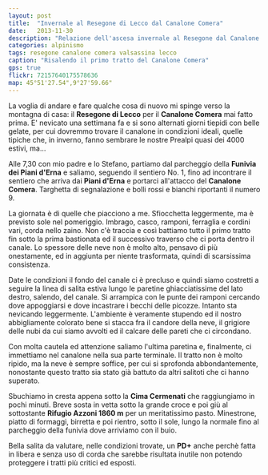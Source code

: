 ```yaml
---
layout: post
title:  "Invernale al Resegone di Lecco dal Canalone Comera"
date:   2013-11-30
description: "Relazione dell'ascesa invernale al Resegone dal Canalone Comera"
categories: alpinismo
tags: resegone canalone comera valsassina lecco
caption: "Risalendo il primo tratto del Canalone Comera"
gps: true
flickr: 72157640175578636
map: 45°51'27.54",9°27'59.66"
---
```



La voglia di andare e fare qualche cosa di nuovo mi spinge verso la montagna di casa: il **Resegone di Lecco** per il **Canalone Comera** mai fatto prima. E' nevicato una settimana fa e si sono alternati giorni tiepidi con belle gelate, per cui dovremmo trovare il canalone in condizioni ideali, quelle tipiche che, in inverno, fanno sembrare le nostre Prealpi quasi dei 4000 estivi, ma...

Alle 7,30 con mio padre  e lo Stefano, partiamo dal parcheggio della **Funivia dei Piani d'Erna** e saliamo, seguendo il sentiero No. 1, fino ad incontrare il sentiero che arriva dai **Piani d'Erna** e portarci all'attacco del **Canalone Comera**. Targhetta di segnalazione e bolli rossi e bianchi riportanti il numero 9.

La giornata è di quelle che piacciono a me. Sfiocchetta leggermente, ma è previsto sole nel pomeriggio. Imbrago, casco, ramponi, ferraglia e cordini vari, corda nello zaino. Non c'è traccia e così battiamo tutto il primo tratto fin sotto la prima bastionata ed il successivo traverso che ci porta dentro il canale. Lo spessore delle neve non è molto alto, pensavo di più onestamente, ed in aggiunta per niente trasformata, quindi di scarsissima consistenza.

Date le condizioni il fondo del canale ci è precluso e quindi siamo costretti a seguire la linea di salita estiva lungo le paretine ghiacciatissime del lato destro, salendo, del canale. Si arrampica con le punte dei ramponi cercando dove appoggiarsi e dove incastrare i becchi delle picozze. Intanto sta nevicando leggermente. L'ambiente è veramente stupendo ed il nostro abbigliamente colorato bene si stacca fra il candore della neve, il grigiore delle nubi da cui siamo avvolti ed il calcare delle pareti che ci circondano.

Con molta cautela ed attenzione saliamo l'ultima paretina e, finalmente, ci immettiamo nel canalone nella sua parte terminale. Il tratto non è molto ripido, ma la neve è sempre soffice, per cui si sprofonda abbondantemente, nonostante questo tratto sia stato già battuto da altri salitoti che ci hanno superato.

Sbuchiamo in cresta appena sotto la **Cima Cermenati** che raggiungiamo in pochi minuti. Breve sosta in vetta sotto la grande croce e poi giù al sottostante **Rifugio Azzoni 1860 m** per un meritatissimo pasto. Minestrone, piatto di formaggi, birretta e poi rientro, sotto il sole, lungo la normale fino al parcheggio della funivia dove arriviamo con il buio.

Bella salita da valutare, nelle condizioni trovate, un **PD+** anche perchè fatta in libera e senza uso di corda che sarebbe risultata inutile non potendo proteggere i tratti più critici ed esposti.
 

